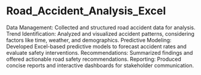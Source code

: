 # Road_Accident_Analysis_Excel
Data Management: Collected and structured road accident data for analysis.
Trend Identification: Analyzed and visualized accident patterns, considering factors like time, weather, and demographics.
Predictive Modeling: Developed Excel-based predictive models to forecast accident rates and evaluate safety interventions.
Recommendations: Summarized findings and offered actionable road safety recommendations.
Reporting: Produced concise reports and interactive dashboards for stakeholder communication.



